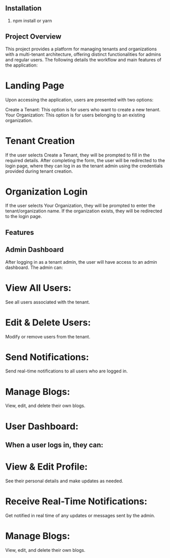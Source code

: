 ## Installation

1. npm install or yarn


## Project Overview
This project provides a platform for managing tenants and organizations with a multi-tenant architecture, offering distinct functionalities for admins and regular users. The following details the workflow and main features of the application:

# Landing Page
Upon accessing the application, users are presented with two options:

Create a Tenant: 
This option is for users who want to create a new tenant.
Your Organization: 
This option is for users belonging to an existing organization.
# Tenant Creation
If the user selects Create a Tenant, they will be prompted to fill in the required details. After completing the form, the user will be redirected to the login page, where they can log in as the tenant admin using the credentials provided during tenant creation.

# Organization Login
If the user selects Your Organization, they will be prompted to enter the tenant/organization name. If the organization exists, they will be redirected to the login page.

## Features
## Admin Dashboard
After logging in as a tenant admin, the user will have access to an admin dashboard. The admin can:

# View All Users: 
See all users associated with the tenant.
# Edit & Delete Users: 
Modify or remove users from the tenant.
# Send Notifications: 
Send real-time notifications to all users who are logged in.
# Manage Blogs: 
View, edit, and delete their own blogs.
# User Dashboard:


## When a user logs in, they can:

# View & Edit Profile: 
See their personal details and make updates as needed.
# Receive Real-Time Notifications: 
Get notified in real time of any updates or messages sent by the admin.
# Manage Blogs: 
View, edit, and delete their own blogs.


